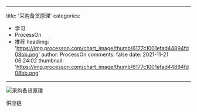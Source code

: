 
---
title: '采购备货原理'
categories: 
 - 学习
 - ProcessOn
 - 推荐
headimg: 'https://img.processon.com/chart_image/thumb/6177c1001efad44894fd08bb.png'
author: ProcessOn
comments: false
date: 2021-11-21 06:24:02
thumbnail: 'https://img.processon.com/chart_image/thumb/6177c1001efad44894fd08bb.png'
---

<div>   
<img class="thumb" alt="采购备货原理" src="https://img.processon.com/chart_image/thumb/6177c1001efad44894fd08bb.png" referrerpolicy="no-referrer">
<p>供应链</p>  
</div>
            
